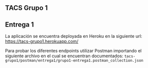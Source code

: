 **TACS Grupo 1**
--

 Entrega 1
 -

 La aplicación se encuentra deployada en Heroku en la siguiente url: https://tacs-grupo1.herokuapp.com/
 
 Para probar los diferentes endpoints utilizar Postman importando el siguiente archivo en el cual se encuentran documentados: `tacs-grupo1/postman/entrega1/grupo1-entrega1.postman_collection.json`
